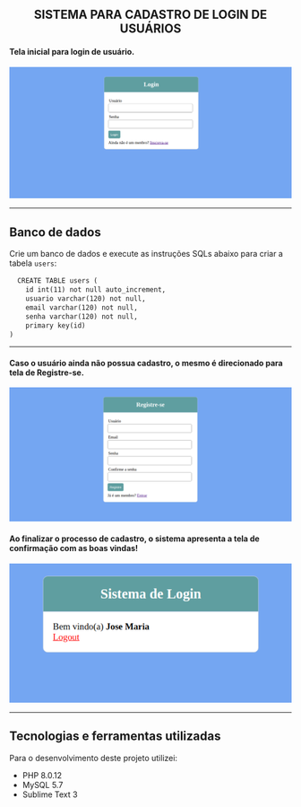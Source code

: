 <h2 align="center">
  SISTEMA PARA CADASTRO DE LOGIN DE USUÁRIOS
</h2>

<h4 align="left">
  Tela inicial para login de usuário.
</h4>

![Resultado de momento do projeto](assets/login.png)

---

## Banco de dados
Crie um banco de dados e execute as instruções SQLs abaixo para criar a tabela `users`:

```
  CREATE TABLE users (
	id int(11) not null auto_increment,
    usuario varchar(120) not null,
    email varchar(120) not null,
    senha varchar(120) not null,
    primary key(id)
)
```
---

<h4 align="left">
  Caso o usuário ainda não possua cadastro, o mesmo é direcionado para tela de Registre-se.
</h4>

![Resultado de momento do projeto](assets/registre.png)

<h4 align="left">
  Ao finalizar o processo de cadastro, o sistema apresenta a tela de confirmação com as boas vindas!
</h4>

![Resultado de momento do projeto](assets/logado.png)

---

## Tecnologias e ferramentas utilizadas
Para o desenvolvimento deste projeto utilizei:

- PHP 8.0.12
- MySQL 5.7
- Sublime Text 3
